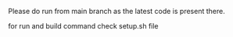 Please do run from main branch as the latest code is present there.

for run and build command check setup.sh file